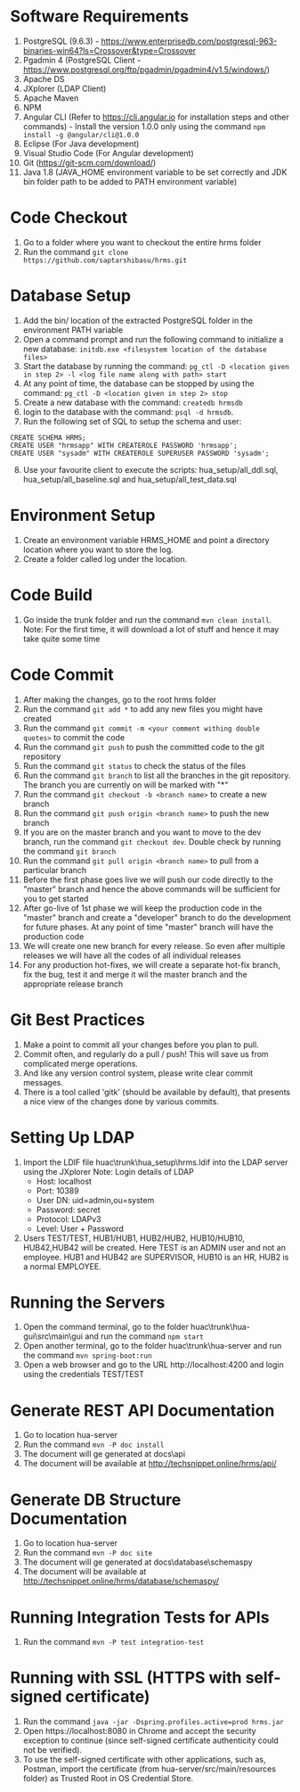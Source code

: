 # Software Requirements
1. PostgreSQL (9.6.3) - https://www.enterprisedb.com/postgresql-963-binaries-win64?ls=Crossover&type=Crossover
2. Pgadmin 4 (PostgreSQL Client - https://www.postgresql.org/ftp/pgadmin/pgadmin4/v1.5/windows/)
3. Apache DS
4. JXplorer (LDAP Client)
5. Apache Maven
6. NPM
7. Angular CLI (Refer to https://cli.angular.io for installation steps and other commands) - Install the version 1.0.0 only using the command `npm install -g @angular/cli@1.0.0`
8. Eclipse (For Java development)
9. Visual Studio Code (For Angular development)
10. Git (https://git-scm.com/download/)
11. Java 1.8 (JAVA_HOME environment variable to be set correctly and JDK bin folder path to be added to PATH environment variable)

# Code Checkout
1. Go to a folder where you want to checkout the entire hrms folder
2. Run the command `git clone https://github.com/saptarshibasu/hrms.git`

# Database Setup
1. Add the bin/ location of the extracted PostgreSQL folder in the environment PATH variable
2. Open a command prompt and run the following command to initialize a new database: `initdb.exe <filesystem location of the database files>`
3. Start the database by running the command: `pg_ctl -D <location given in step 2> -l <log file name along with path> start`
4. At any point of time, the database can be stopped by using the command: `pg_ctl -D <location given in step 2> stop`
5. Create a new database with the command: `createdb hrmsdb`
6. login to the database with the command: `psql -d hrmsdb`. 
7. Run the following set of SQL to setup the schema and user:
```
CREATE SCHEMA HRMS;
CREATE USER "hrmsapp" WITH CREATEROLE PASSWORD 'hrmsapp';
CREATE USER "sysadm" WITH CREATEROLE SUPERUSER PASSWORD 'sysadm';
```
8. Use your favourite client to execute the scripts: hua_setup/all_ddl.sql, hua_setup/all_baseline.sql and hua_setup/all_test_data.sql

# Environment Setup
1. Create an environment variable HRMS_HOME and point a directory location where you want to store the log.
2. Create a folder called log under the location.

# Code Build
1. Go inside the trunk folder and run the command `mvn clean install`. Note: For the first time, it will download a lot of stuff and hence it may take quite some time

# Code Commit
1. After making the changes, go to the root hrms folder
2. Run the command `git add *` to add any new files you might have created
3. Run the command `git commit -m <your comment withing double quotes>` to commit the code
4. Run the command `git push` to push the committed code to the git repository
5. Run the command `git status` to check the status of the files
6. Run the command `git branch` to list all the branches in the git repository. The branch you are currently on will be marked with "*"
7. Run the command `git checkout -b <branch name>` to create a new branch
8. Run the command `git push origin <branch name>` to push the new branch
9. If you are on the master branch and you want to move to the dev branch, run the command `git checkout dev`. Double check by running the command `git branch`
10. Run the command `git pull origin <branch name>` to pull from a particular branch
11. Before the first phase goes live we will push our code directly to the "master" branch and hence the above commands will be sufficient for you to get started
12. After go-live of 1st phase we will keep the production code in the "master" branch and create a "developer" branch to do the development for future phases. At any point of time "master" branch will have the production code
13. We will create one new branch for every release. So even after multiple releases we will have all the codes of all individual releases
14. For any production hot-fixes, we will create a separate hot-fix branch, fix the bug, test it and merge it wil the master branch and the appropriate release branch

# Git Best Practices
1. Make a point to commit all your changes before you plan to pull.
2. Commit often, and regularly do a pull / push! This will save us from complicated merge operations. 
3. And like any version control system, please write clear commit messages. 
4. There is a tool called 'gitk' (should be available by default), that presents a nice view of the changes done by various commits. 

# Setting Up LDAP
1. Import the LDIF file huac\trunk\hua_setup\hrms.ldif into the LDAP server using the JXplorer 
   Note: Login details of LDAP
   * Host: localhost
   * Port: 10389
   * User DN: uid=admin,ou=system 
   * Password: secret
   * Protocol: LDAPv3
   * Level: User + Password
2. Users TEST/TEST, HUB1/HUB1, HUB2/HUB2, HUB10/HUB10, HUB42,HUB42 will be created. Here TEST is an ADMIN user and not an employee. HUB1 and HUB42 are SUPERVISOR, HUB10 is an HR, HUB2 is a normal EMPLOYEE.
   
# Running the Servers
1. Open the command terminal, go to the folder huac\trunk\hua-gui\src\main\gui and run the command `npm start`
2. Open another terminal, go to the folder huac\trunk\hua-server and run the command `mvn spring-boot:run`
3. Open a web browser and go to the URL http://localhost:4200 and login using the credentials TEST/TEST

# Generate REST API Documentation
1. Go to location hua-server
2. Run the command `mvn -P doc install`
3. The document will ge generated at docs\api
4. The document will be available at http://techsnippet.online/hrms/api/

# Generate DB Structure Documentation
1. Go to location hua-server
2. Run the command `mvn -P doc site`
3. The document will ge generated at docs\database\schemaspy
4. The document will be available at http://techsnippet.online/hrms/database/schemaspy/

# Running Integration Tests for APIs
1. Run the command `mvn -P test integration-test`

# Running with SSL (HTTPS with self-signed certificate)
1. Run the command `java -jar -Dspring.profiles.active=prod hrms.jar`
2. Open https://localhost:8080 in Chrome and accept the security exception to continue (since self-signed certificate authenticity could not be verified).
3. To use the self-signed certificate with other applications, such as, Postman, import the certificate (from hua-server/src/main/resources folder) as Trusted Root in OS Credential Store.
